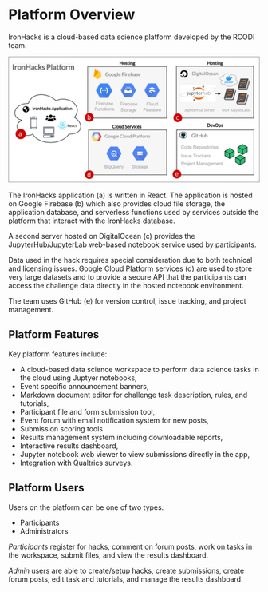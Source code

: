 # Platform Overview


IronHacks is a cloud-based data science platform developed by the RCODI team.

![](./img/platform-overview.jpg)

The IronHacks application (a) is written in React. The application is hosted on Google Firebase (b) which also provides cloud file storage, the application database, and serverless functions used by services outside the platform that interact with the IronHacks database.

A second server hosted on DigitalOcean (c) provides the JupyterHub/JupyterLab web-based notebook service used by participants.

Data used in the hack requires special consideration due to both technical and licensing issues. Google Cloud Platform services (d) are used to store very large datasets and to provide a secure API that the participants can access the challenge data directly in the hosted notebook environment.

The team uses GitHub (e) for version control, issue tracking, and project management.

## Platform Features

Key platform features include:

- A cloud-based data science workspace to perform data science tasks in the cloud using Juptyer notebooks,
- Event specific announcement banners,
- Markdown document editor for challenge task description, rules, and tutorials,
- Participant file and form submission tool,
- Event forum with email notification system for new posts,
- Submission scoring tools
- Results management system including downloadable reports,
- Interactive results dashboard,
- Jupyter notebook web viewer to view submissions directly in the app,
- Integration with Qualtrics surveys.

## Platform Users

Users on the platform can be one of two types.

- Participants
- Administrators

*Participants* register for hacks, comment on forum posts, work on tasks in the workspace, submit files, and view the results dashboard.

*Admin* users are able to create/setup hacks, create submissions, create forum posts, edit task and tutorials, and manage the results dashboard.
